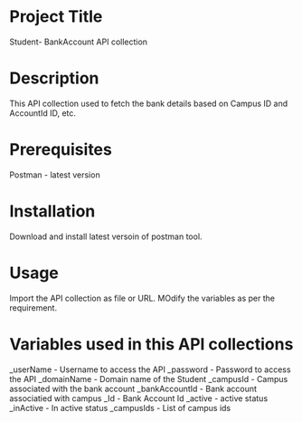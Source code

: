 # Project Title 
Student- BankAccount API collection 

# Description
This API collection used to fetch the bank details based on Campus ID and AccountId ID, etc. 

# Prerequisites
Postman - latest version

# Installation
Download and install latest versoin of postman tool. 

# Usage 
Import the API collection as file or URL. 
MOdify the variables as per the requirement. 

# Variables used in this API collections
_userName   - Username to access the API 
_password   - Password to access the API 
_domainName - Domain name of the Student
_campusId  -  Campus associated with the bank account
_bankAccountId  - Bank account associatied with campus
_Id - Bank Account Id
_active - active status
_inActive - In active status
_campusIds - List of campus ids

